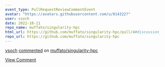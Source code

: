 ```yaml
---
event_type: PullRequestReviewCommentEvent
avatar: "https://avatars.githubusercontent.com/u/814322?"
user: vsoch
date: 2022-10-11
repo_name: muffato/singularity-hpc
html_url: https://github.com/muffato/singularity-hpc/pull/4#discussion_r991735116
repo_url: https://github.com/muffato/singularity-hpc
---
```


<a href='https://github.com/vsoch' target='_blank'>vsoch</a> <a href='https://github.com/muffato/singularity-hpc/pull/4#discussion_r991735116' target='_blank'>commented</a> on <a href='https://github.com/muffato/singularity-hpc' target='_blank'>muffato/singularity-hpc</a>

<a href='https://github.com/muffato/singularity-hpc/pull/4#discussion_r991735116' target='_blank'>View Comment</a>